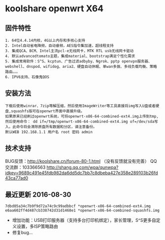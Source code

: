 koolshare openwrt X64  
===================================

## 固件特性

    1. 64位4.4.14内核，4G以上内存和多核心支持
    2. Intel自动省电降频，自动睿频，AES指令集加速，超线程支持
    3. 集成QCA、BCM、Intel主流pcl-e无线网卡，MTK RTL usb无线网卡驱动
    4. 默认advancedtomato主题，集成material、bootstrap满足个性化需求
    5. 集成常用软件：S^S、kcptun、广告过滤adbyby、Ngrok、pptp openvpn服务器、webshell、dnspod、wifidog、aria2、硬盘自动休眠、单wan多拨、多线负载均衡、策略路由。。。
    6. IPV6支持、石像鬼QOS

## 安装方法

    下载后使用winrar、7zip等解压缩，然后使用ImageWriter等工具直接将img写入U盘或者硬盘,squashfs版可在openwrt界面中直接升级。
    如果原来已经刷过openwrt系统，可将openwrt-x86-64-combined-ext4.img上传到tmp,然后使用命令： dd if=/tmp/openwrt-x86-64-combined-ext4.img of=/dev/sda写入。此命令将会清除原盘所有数据和分区，请注意备份。
    默认WEB 192.168.1.1 用户名 root 密码 admin
## 技术支持

BUG反馈：<http://koolshare.cn/forum-80-1.html>  （没有反馈就没有完善）   QQ交流群：103366563 <http://shang.qq.com/wpa/qunwpa?idkey=9689c491e45fdb982da6dd5dc7bb7c8dbeba427e358e289103b26fd43ca77ad0>

## 最近更新 2016-08-30
    7dbd05a34c7b9f9d72a74c9c99adbbcf *openwrt-x86-64-combined-ext4.img
    e6aa602ff4d487cb338742d31d1468e1 *openwrt-x86-64-combined-squashfs.img



* 增加功能：USB打印服务器（支持多台打印机绑定），家长管理，S^S更多自定义设置，多ISP策略路由
* 修复bug...